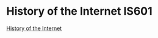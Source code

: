 # History of the Internet IS601

[History of the Internet](http://Int-History.eastus.azurecontainer.io)